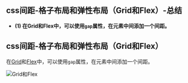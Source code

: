 ## css间距-格子布局和弹性布局（Grid和Flex）-总结

- **(1) 在Grid和Flex中，可以使用`gap`属性，在元素中间添加一个间距。**

## css间距-格子布局和弹性布局（Grid和Flex）

在[Grid](http://pengfeixc.com/tutorial/css/grid)和[Flex](http://pengfeixc.com/tutorial/css/flex)中，可以使用`gap`属性，在元素中间添加一个间距。

![Grid和Flex](https://pengfeiw.github.io/images/blog/127.jpg)
